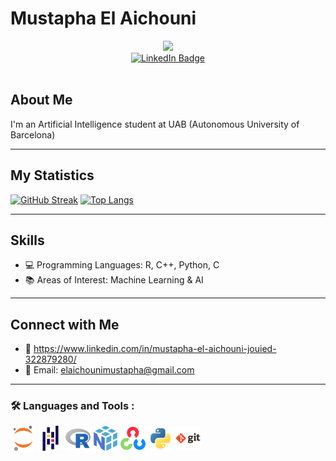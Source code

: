 # Mustapha El Aichouni
<div align = "center">
  <img src="https://media1.giphy.com/media/1iNIkQBAwEkUuTpikf/giphy.gif?cid=ecf05e4707chuz4bnmm7xbvhlonmowx5e91eys6hsz4646ns&ep=v1_gifs_search&rid=giphy.gif&ct=g" width="300px"/>
</div>

<div id="badges", align="center">
  <a href="https://www.linkedin.com/in/mustapha-el-aichouni-jouied-322879280/">
    <img src="https://img.shields.io/badge/LinkedIn-blue?style=for-the-badge&logo=linkedin&logoColor=white" alt="LinkedIn Badge"/>
  </a>
</div>

<div align="center">
  <img src="https://komarev.com/ghpvc/?username=mustaphouni04&style=flat-square&color=blue" alt=""/>
</div>

## About Me
I'm an Artificial Intelligence student at UAB (Autonomous University of Barcelona)

---
## My Statistics
[![GitHub Streak](http://github-readme-streak-stats.herokuapp.com?user=mustaphouni04&theme=dark&background=000000)](https://git.io/streak-stats)
[![Top Langs](https://github-readme-stats.vercel.app/api/top-langs/?username=mustaphouni04&layout=compact&theme=vision-friendly-dark)](https://github.com/anuraghazra/github-readme-stats)

---
## Skills
- 💻 Programming Languages: R, C++, Python, C
- 📚 Areas of Interest: Machine Learning & AI

---
## Connect with Me
- 💼 https://www.linkedin.com/in/mustapha-el-aichouni-jouied-322879280/
- 📧 Email: elaichounimustapha@gmail.com
---

### :hammer_and_wrench: Languages and Tools :
<div>
  <img src="https://github.com/devicons/devicon/blob/master/icons/jupyter/jupyter-original.svg" title="Jupyter" **alt="Jupyter" width="40" height="40"/>
  <img src="https://github.com/devicons/devicon/blob/master/icons/pandas/pandas-original.svg" title="Pandas" **alt="Pandas" width="40" height="40"/>
  <img src="https://github.com/devicons/devicon/blob/master/icons/r/r-original.svg" title="R" **alt="R" width="40" height="40"/>
  <img src="https://github.com/devicons/devicon/blob/master/icons/numpy/numpy-original.svg" title="Numpy" **alt="Numpy" width="40" height="40"/>
  <img src="https://github.com/devicons/devicon/blob/master/icons/opencv/opencv-original.svg" title="OpenCV" **alt="OpenCV" width="40" height="40"/>
  <img src="https://github.com/devicons/devicon/blob/master/icons/python/python-original.svg" title="Python" **alt="Python" width="40" height="40"/>
  <img src="https://github.com/devicons/devicon/blob/master/icons/git/git-original-wordmark.svg" title="Git" **alt="Git" width="40" height="40"/>
</div>

